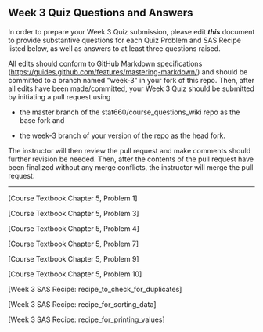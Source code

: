 
## Week 3 Quiz Questions and Answers

In order to prepare your Week 3 Quiz submission, please edit ***this*** document to provide substantive questions for each Quiz Problem and SAS Recipe listed below, as well as answers to at least three questions raised.

All edits should conform to GitHub Markdown specifications (https://guides.github.com/features/mastering-markdown/) and should be committed to a branch named "week-3" in your fork of this repo. Then, after all edits have been made/committed, your Week 3 Quiz should be submitted by initiating a pull request using

- the master branch of the stat660/course_questions_wiki repo as the base fork and

- the week-3 branch of your version of the repo as the head fork.

The instructor will then review the pull request and make comments should further revision be needed. Then, after the contents of the pull request have been finalized without any merge conflicts, the instructor will merge the pull request.



********************************************************************************



[Course Textbook Chapter 5, Problem 1]



[Course Textbook Chapter 5, Problem 3]



[Course Textbook Chapter 5, Problem 4]



[Course Textbook Chapter 5, Problem 7]



[Course Textbook Chapter 5, Problem 9]



[Course Textbook Chapter 5, Problem 10]



[Week 3 SAS Recipe: recipe_to_check_for_duplicates]



[Week 3 SAS Recipe: recipe_for_sorting_data]



[Week 3 SAS Recipe: recipe_for_printing_values]


